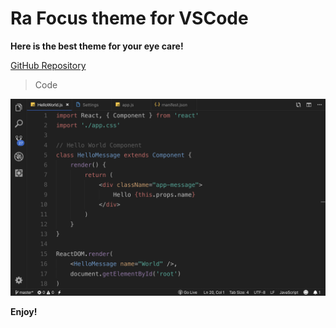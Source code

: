# Ra Focus theme for VSCode

**Here is the best theme for your eye care!**

[GitHub Repository](https://github.com/rahmanyerli/ra-focus)

> Code

![Screen Shot-III](./images/code.png)

**Enjoy!**
